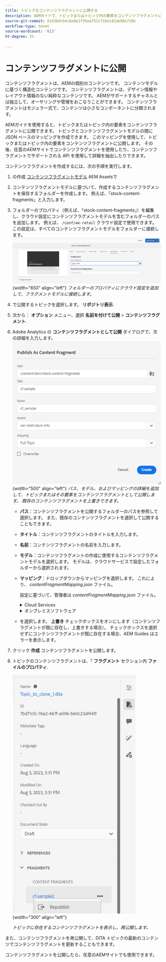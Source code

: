 ```yaml
---
title: トピックをコンテンツフラグメントに公開する
description: AEMガイドで、トピックまたはトピック内の要素をコンテンツフラグメントに公開します。  トピック用に存在するコンテンツフラグメントを表示し、再公開する方法を説明します。
source-git-commit: 6143bdcb4c8a9e1f35ea752cf1be142ab98a716b
workflow-type: tm+mt
source-wordcount: '613'
ht-degree: 1%

---
```



# コンテンツフラグメントに公開

コンテンツフラグメントは、AEMの個別のコンテンツです。 コンテンツモデルに基づく構造化コンテンツです。 コンテンツフラグメントは、デザイン情報やレイアウト情報のない純粋なコンテンツです。 AEMがサポートするチャネルとは独立して、オーサリングや管理をおこなうことができます。 コンテンツフラグメントはモジュラー式で、コンテンツは小さなコンポーネントに分類されます。

AEMガイドを使用すると、トピックまたはトピック内の要素をコンテンツフラグメントに公開できます。 トピックとコンテンツフラグメントモデルの間に JSON ベースのマッピングを作成できます。 このマッピングを使用して、トピックまたはトピック内の要素をコンテンツフラグメントに公開します。 その後、任意のAEMサイトでコンテンツフラグメントを使用したり、コンテンツフラグメントでサポートされる API を使用して詳細を抽出したりできます。


コンテンツフラグメントを作成するには、次の手順を実行します。

1. の作成 [コンテンツフラグメントモデル](https://experienceleague.adobe.com/docs/experience-manager-65/assets/content-fragments/content-fragments-models.html?lang=ja) AEM Assetsで
1. コンテンツフラグメントモデルに基づいて、作成するコンテンツフラグメントを保存するフォルダーを作成します。 例えば、「stock-content-fragments」と入力します。
1. フォルダーのプロパティ（例えば、「stock-content-fragments」）を編集し、クラウド設定にコンテンツフラグメントモデルを含むフォルダーのパスを追加します。
例えば、 `/conf/we-retail` クラウド設定で使用できます。 この設定は、すべてのコンテンツフラグメントモデルをフォルダーに接続します。\
   ![フォルダープロパティにクラウド設定の詳細を追加](images/fragment-folder-cloud-configuration.png){width="650" align="left"}
   *フォルダーのプロパティにクラウド設定を追加して、フラグメントモデルに接続します。*
1. で公開するトピックを選択します。 **リポジトリ表示**.
1. 次から： **オプション** メニュー、選択 **名前を付けて公開** > **コンテンツフラグメント**.
1. Adobe Analytics の **コンテンツフラグメントとして公開** ダイアログで、次の詳細を入力します。
   ![コンテンツフラグメントとして公開ダイアログで、フラグメントモデルとマッピング詳細を追加します。](images/content-fragment-publish.png){width="500" align="left"}
   *パス、モデル、およびマッピングの詳細を追加して、トピックまたはその要素をコンテンツフラグメントとして公開します。 既存のコンテンツフラグメントを上書きできます。*

   * **パス**：コンテンツフラグメントを公開するフォルダーのパスを参照して選択します。 また、既存のコンテンツフラグメントを選択して公開することもできます。
   * **タイトル**：コンテンツフラグメントのタイトルを入力します。
   * **名前**：コンテンツフラグメントの名前を入力します。
   * **モデル**：コンテンツフラグメントの作成に使用するコンテンツフラグメントモデルを選択します。 モデルは、クラウドサービスで設定したフォルダーから選択されます。
   * **マッピング**：ドロップダウンからマッピングを選択します。 これにより、 *contentFragmentMapping.json* ファイル。



     設定に基づいて、管理者は *contentFragmentMapping.json* ファイル。

     <details>
        <summary>Cloud Services</summary>

     方法の詳細 [トピックとコンテンツフラグメントの間のマッピングの作成](../cs-install-guide/conf-content-fragment-mapping-cs.md) (『Cloud Serviceのインストールと設定ガイド』) を参照してください。
     </details>

     <details>
        <summary> オンプレミスソフトウェア</summary>

     方法の詳細 [トピックとコンテンツフラグメントの間のマッピングの作成](../install-guide/conf-content-fragment-mapping.md) （『オンプレミスのインストールと設定ガイド』）を参照してください。

     </details>
   * を選択します。 **上書き** チェックボックスをオンにします（コンテンツフラグメントが既に存在し、上書きする場合）。 チェックボックスを選択せずにコンテンツフラグメントが既に存在する場合、AEM Guides はエラーを表示します。
1. クリック **作成** コンテンツフラグメントを公開します。
1. トピックのコンテンツフラグメントは、「 **フラグメント** セクション内 **ファイルのプロパティ**.

   ![トピックのコンテンツフラグメントを表示します](images/topic-content-fragments.png){width="300" align="left"}

   *トピックに存在するコンテンツフラグメントを表示し、再公開します。*

また、コンテンツフラグメントを再公開して、DITA トピックの最新のコンテンツでコンテンツフラグメントを更新することもできます。



コンテンツフラグメントを公開したら、任意のAEMサイトでも使用できます。

